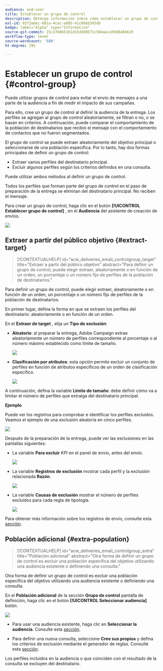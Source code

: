 ```yaml
---
audience: end-user
title: Establecer un grupo de control
description: Obtenga información sobre cómo establecer un grupo de control para los mensajes en la interfaz de usuario web de Campaign
exl-id: 02f3adec-681a-4cec-a895-41c80eb345db
badge: label="Alpha" type="Informative"
source-git-commit: 15c37b0651b1d15dd80571c504aaca59d848b619
workflow-type: tm+mt
source-wordcount: '580'
ht-degree: 29%

---
```


# Establecer un grupo de control {#control-group}

Puede utilizar grupos de control para evitar el envío de mensajes a una parte de la audiencia a fin de medir el impacto de sus campañas.

Para ello, cree un grupo de control al definir la audiencia de la entrega. Los perfiles se agregan al grupo de control aleatoriamente, se filtran o no, o se basan en criterios. A continuación, puede comparar el comportamiento de la población de destinatarios que recibió el mensaje con el comportamiento de contactos que no fueron segmentados.

El grupo de control se puede extraer aleatoriamente del objetivo principal o seleccionarse de una población específica. Por lo tanto, hay dos formas principales de definir un grupo de control:

* Extraer varios perfiles del destinatario principal.
* Excluir algunos perfiles según los criterios definidos en una consulta.

Puede utilizar ambos métodos al definir un grupo de control.

Todos los perfiles que forman parte del grupo de control en el paso de preparación de la entrega se eliminan del destinatario principal. No reciben el mensaje.

Para crear un grupo de control, haga clic en el botón **[!UICONTROL Establecer grupo de control]** , en el **Audiencia** del asistente de creación de envíos.

![](assets/control-group1.png)

## Extraer a partir del público objetivo {#extract-target}

>[!CONTEXTUALHELP]
>id="acw_deliveries_email_controlgroup_target"
>title="Extraer a partir del público objetivo"
>abstract="Para definir un grupo de control, puede elegir extraer, aleatoriamente o en función de un orden, un porcentaje o un número fijo de perfiles de la población de destinatarios."

Para definir un grupo de control, puede elegir extraer, aleatoriamente o en función de un orden, un porcentaje o un número fijo de perfiles de la población de destinatarios.

En primer lugar, defina la forma en que se extraen los perfiles del destinatario: aleatoriamente o en función de un orden.

En el **Extraer de target** , elija un **Tipo de exclusión**:

* **Aleatorio**: al preparar la entrega, Adobe Campaign extrae aleatoriamente un número de perfiles correspondiente al porcentaje o al número máximo establecido como límite de tamaño.

   ![](assets/control-group.png)

* **Clasificación por atributos**: esta opción permite excluir un conjunto de perfiles en función de atributos específicos de un orden de clasificación específico.

   ![](assets/control-group2.png)

A continuación, defina la variable **Límite de tamaño**: debe definir cómo va a limitar el número de perfiles que extraiga del destinatario principal.

**Ejemplo**

Puede ver los registros para comprobar e identificar los perfiles excluidos. Veamos el ejemplo de una exclusión aleatoria en cinco perfiles.

![](assets/control-group4.png)

Después de la preparación de la entrega, puede ver las exclusiones en las pantallas siguientes:

* La variable **Para excluir** KPI en el panel de envío, antes del envío.

   ![](assets/control-group5.png)

* La variable **Registros de exclusión** mostrar cada perfil y la exclusión relacionada **Razón**.

   ![](assets/control-group6.png)

* La variable **Causas de exclusión** mostrar el número de perfiles excluidos para cada regla de tipología.

   ![](assets/control-group7.png)

Para obtener más información sobre los registros de envío, consulte esta [sección](../monitor/delivery-logs.md).

## Población adicional {#extra-population}

>[!CONTEXTUALHELP]
>id="acw_deliveries_email_controlgroup_extra"
>title="Población adicional"
>abstract="Otra forma de definir un grupo de control es excluir una población específica del objetivo utilizando una audiencia existente o definiendo una consulta."

Otra forma de definir un grupo de control es excluir una población específica del objetivo utilizando una audiencia existente o definiendo una consulta.

En el **Población adicional** de la sección **Grupo de control** pantalla de definición, haga clic en el botón **[!UICONTROL Seleccionar audiencia]** botón.

![](assets/control-group3.png)

* Para usar una audiencia existente, haga clic en **Seleccionar la audiencia**. Consulte esta [sección](add-audience.md).

* Para definir una nueva consulta, seleccione **Cree sus propios** y defina los criterios de exclusión mediante el generador de reglas. Consulte esta [sección](segment-builder.md).

Los perfiles incluidos en la audiencia o que coinciden con el resultado de la consulta se excluyen del destinatario.